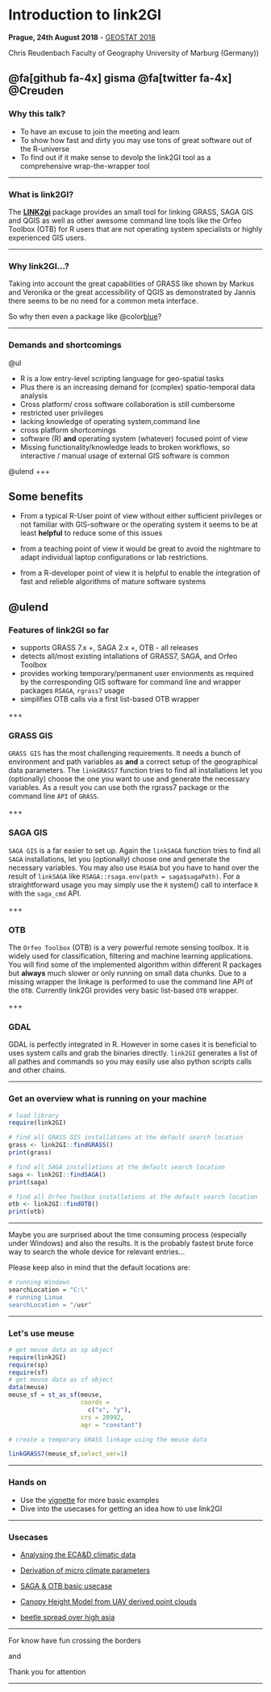 # Introduction to link2GI

**Prague, 24th August 2018** - [GEOSTAT 2018](https://geostat-course.org/2018)

Chris Reudenbach 
Faculty of Geography University of Marburg (Germany))


@fa[github fa-4x] gisma @fa[twitter fa-4x] @Creuden
---

### Why this talk?
- To have an excuse to join the meeting and learn
- To show how fast and dirty you may use tons of great software out of the R-universe
- To find out if it make sense to devolp the link2GI tool as a comprehensive wrap-the-wrapper tool
---
### What is link2GI?

The [**LINK2gi**](https://CRAN.R-project.org/package=link2GI) package provides an small tool for linking GRASS, SAGA GIS and QGIS as well as other awesome command line tools like the Orfeo Toolbox (OTB) for R users that are not operating system specialists or highly experienced GIS users. 


---
  
### Why link2GI...?

Taking into account the great capabilities of GRASS like shown by Markus and Veronika or the great accessibility of QGIS as demonstrated by Jannis there seems to be no need for a common meta interface. 

So why then even a package like @color[blue](**link2GI**)?

---

### Demands and shortcomings
@ul
  - R is a low entry-level scripting language for geo-spatial tasks
  - Plus there is an increasing demand for (complex) spatio-temporal data analysis 
  - Cross platform/ cross software collaboration is still cumbersome
   - restricted user privileges 
  - lacking knowledge of operating system,command line
  - cross platform shortcomings
  - software (R) **and** operating system (whatever) focused point of view 
  - Missing functionality/knowledge leads to broken workflows, so interactive / manual usage of external GIS software is common
    
@ulend
+++

##  Some benefits
- From a typical R-User point of view without either sufficient privileges or not familiar with GIS-software or the operating system it seems to be at least **helpful** to reduce some of this issues

- from a teaching point of view it would be great to avoid the nightmare to adapt individual laptop configurations or lab restrictions.

- from a R-developer point of view it is helpful to enable the integration of fast and relieble algorithms of mature software systems
  
@ulend
---
### Features of link2GI so far

  - supports GRASS 7.x +, SAGA 2.x +, OTB - all releases
  - detects all/most existing intallations of GRASS7, SAGA, and Orfeo Toolbox
  - provides working temporary/permanent user envionments as required by the corresponding GIS software for command line and  wrapper packages `RSAGA`, `rgrass7` usage
  - simplifies OTB calls via a first list-based OTB wrapper 


+++
### GRASS GIS

`GRASS GIS` has the most challenging requirements. It needs a bunch of environment and path variables as **and** a correct setup of the geographical data parameters. The `linkGRASS7` function tries to find all installations let you (optionally) choose the one you want to use and generate the necessary variables. As a result you can use both the rgrass7 package  or the command line `API` of `GRASS`.

+++
### SAGA GIS

`SAGA GIS` is a far easier to set up. Again the `linkSAGA` function tries to find all `SAGA` installations, let you (optionally) choose one and generate the necessary variables. You may also use `RSAGA` but you have to hand over the result of `linkSAGA` like `RSAGA::rsaga.env(path = saga$sagaPath)`. For a straightforward usage you may simply use the  `R` system() call to  interface `R` with the `saga_cmd` API. 

+++ 
### OTB

The `Orfeo Toolbox` (OTB) is a very powerful remote sensing toolbox. It is widely used for classification, filtering and machine learning applications. You will find some of the implemented algorithm within different R packages but **always** much slower or only running on small data chunks. Due to a missing wrapper the linkage is performed to use the command line API of the `OTB`. Currently link2GI provides very basic list-based `OTB` wrapper. 

+++
### GDAL
GDAL is perfectly integrated in R. However in some cases it is beneficial to uses system calls and grab the binaries directly. `link2GI` generates a list of all pathes and commands so you may easily use also python scripts calls and other chains. 

---

### Get an overview what is running on your machine

```R
# load library
require(link2GI)

# find all GRASS GIS installations at the default search location
grass <- link2GI::findGRASS()
print(grass)

# find all SAGA installations at the default search location
saga <- link2GI::findSAGA()
print(saga)

# find all Orfeo Toolbox installations at the default search location
otb <- link2GI::findOTB()
print(otb)
```
---

Maybe you are surprised about the time consuming process (especially under Windows) and also the results. It is the probably fastest brute force way to search the whole device for relevant entries...

Please keep also in mind that the default locations are:
``` R
# running Windows
searchLocation = "C:\"
# running Linux
searchLocation = "/usr"
```
--- 

### Let's use meuse

```R
# get meuse data as sp object
require(link2GI)
require(sp)
require(sf)
# get meuse data as sf object
data(meuse) 
meuse_sf = st_as_sf(meuse, 
                    coords = 
                      c("x", "y"), 
                    crs = 28992, 
                    agr = "constant")

# create a temporary GRASS linkage using the meuse data

linkGRASS7(meuse_sf,select_ver=1)
```
---
### Hands on
- Use the [vignette](https://github.com/gisma/link2gi2018/blob/master/R/vignette/link2gigeostat.Rmd) for more basic examples
- Dive into the usecases for getting an idea how to use link2GI
---
### Usecases
- [Analysing the ECA&D climatic data](https://github.com/gisma/link2gi2018/blob/master/R/usecases/saga_otb/useCaseGRASS_Neteler2018.R)
- [Derivation of micro climate parameters](https://github.com/gisma/link2gi2018/blob/master/R/usecases/saga_otb/usecasepredict-compet.R.R)

- [SAGA & OTB basic usecase](https://github.com/gisma/link2gi2018/blob/master/R/usecases/saga_otb/usecaseSAGA_OTB.R)

- [Canopy Height Model from UAV derived point clouds](https://github.com/gisma/link2gi2018/blob/master/R/usecases/uav-pc/usecaseCHM.R)

- [beetle spread over high asia](https://github.com/gisma/link2gi2018/blob/master/R/usecases/cost-analysis/useCaseBeetle)

---

  For know have fun crossing the borders 
  
  and
  
  Thank you for attention
  
---
  
  

